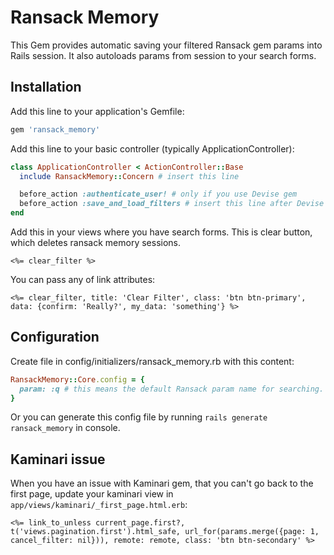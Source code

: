 # Ransack Memory

This Gem provides automatic saving your filtered Ransack gem params into Rails session. It also autoloads params from session to your search forms.

## Installation
Add this line to your application's Gemfile:

```ruby
gem 'ransack_memory'
```

Add this line to your basic controller (typically ApplicationController):

```ruby
class ApplicationController < ActionController::Base
  include RansackMemory::Concern # insert this line

  before_action :authenticate_user! # only if you use Devise gem
  before_action :save_and_load_filters # insert this line after Devise auth before filter (Devise gem is not necessary)
end
```

Add this in your views where you have search forms. This is clear button, which deletes ransack memory sessions.
```erb
<%= clear_filter %>
```
You can pass any of link attributes:

```erb
<%= clear_filter, title: 'Clear Filter', class: 'btn btn-primary', data: {confirm: 'Really?', my_data: 'something'} %>
```

## Configuration

Create file in config/initializers/ransack_memory.rb with this content:

```ruby
RansackMemory::Core.config = {
  param: :q # this means the default Ransack param name for searching. You can change it
}
```

Or you can generate this config file by running ```rails generate ransack_memory``` in console. 

## Kaminari issue

When you have an issue with Kaminari gem, that you can't go back to the first page, update your kaminari view in `app/views/kaminari/_first_page.html.erb`:
```erb
<%= link_to_unless current_page.first?, t('views.pagination.first').html_safe, url_for(params.merge({page: 1, cancel_filter: nil})), remote: remote, class: 'btn btn-secondary' %>
```